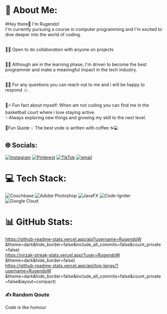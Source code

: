 # 💫 About Me:
#Hey there👋 I'm Rugendo! <br>I'm currently pursuing a course in computer programming and I'm excited to dive deeper into the world of coding.<br><br>

🔗👯 Open to do collaboration with anyone on projects <br><br>

🔗🌱 Although am in the learning phase, I'm driven to become the best programmer and make a meaningful impact in the tech industry.<br><br>

🔗💬 For any questions you can reach out to me and i will be happy to respond ☺️.<br><br>

🔗⚡ Fun fact about myself: When am not coding you can find me in the basketball court where i love staying active.<br>      ✨Always exploring new things and growing my skill to the next level.<br>

🔗Fun Quote 💡 The best vode is written with coffee ☕💻


## 🌐 Socials:
[![Instagram](https://img.shields.io/badge/Instagram-%23E4405F.svg?logo=Instagram&logoColor=white)](https://instagram.com/_.bughaa) [![Pinterest](https://img.shields.io/badge/Pinterest-%23E60023.svg?logo=Pinterest&logoColor=white)](https://pinterest.com/Weddy ) [![TikTok](https://img.shields.io/badge/TikTok-%23000000.svg?logo=TikTok&logoColor=white)](https://tiktok.com/@@wendymakena332) [![email](https://img.shields.io/badge/Email-D14836?logo=gmail&logoColor=white)](mailto:weddy3386@gmail.com) 

# 💻 Tech Stack:
![Couchbase](https://img.shields.io/badge/Couchbase-EA2328?style=for-the-badge&logo=couchbase&logoColor=white) ![Adobe Photoshop](https://img.shields.io/badge/adobe%20photoshop-%2331A8FF.svg?style=for-the-badge&logo=adobe%20photoshop&logoColor=white) ![JavaFX](https://img.shields.io/badge/javafx-%23FF0000.svg?style=for-the-badge&logo=javafx&logoColor=white) ![Code-Igniter](https://img.shields.io/badge/CodeIgniter-%23EF4223.svg?style=for-the-badge&logo=codeIgniter&logoColor=white) ![Google Cloud](https://img.shields.io/badge/GoogleCloud-%234285F4.svg?style=for-the-badge&logo=google-cloud&logoColor=white)
# 📊 GitHub Stats:
https://github-readme-stats.vercel.app/api?username=RugendoW &theme=dark&hide_border=false&include_all_commits=false&count_private=false)<br/>
https://nirzak-streak-stats.vercel.app/?user=RugendoW &theme=dark&hide_border=false)<br/>
https://github-readme-stats.vercel.app/api/top-langs/?username=RugendoW &theme=dark&hide_border=false&include_all_commits=false&count_private=false&layout=compact)

### ✍️ Random Qoute 
Code is like humour 

<!-- Proudly created with GPRM/gprm.itsvg.in ) 
